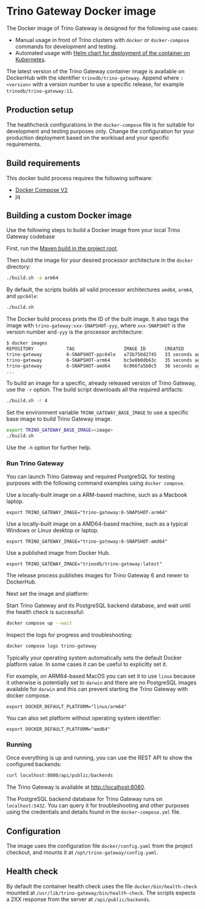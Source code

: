 # Trino Gateway Docker image

The Docker image of Trino Gateway is designed for the following use cases:

* Manual usage in front of Trino clusters with `docker` or `docker-compose` 
  commands for development and testing.
* Automated usage with [Helm chart for deployment of the container on
  Kubernetes](installation.md#helm).

The latest version of the Trino Gateway container image is available on 
DockerHub with the identifier `trinodb/trino-gateway`. Append  where 
`:<version>` with a version number to use a specific release, for example 
`trinodb/trino-gateway:11`.

## Production setup

The healthcheck configurations in the `docker-compose` file is for suitable 
for development and testing purposes only. Change the configuration for 
your production deployment based on the workload and your specific requirements.

## Build requirements

This docker build process requires the following software:

* [Docker Compose V2](https://docs.docker.com/compose/)
* jq

## Building a custom Docker image

Use the following steps to build a Docker image from your local Trino Gateway
codebase

First, run the [Maven build in the project root](development.md).

Then build the image for your desired processor architecture in the `docker` directory:

```bash
./build.sh -a arm64
```

By default, the scripts builds all valid processor architectures `amd64`,
`arm64`, and `ppc64le`:

```bash
./build.sh
```

The Docker build process prints the ID of the built image. It also tags the
image with `trino-gateway:xxx-SNAPSHOT-yyy`, where `xxx-SNAPSHOT` is the version
number and`-yyy` is the processor architecture:

```bash
$ docker images
REPOSITORY            TAG                  IMAGE ID       CREATED          SIZE
trino-gateway         6-SNAPSHOT-ppc64le   a72b750d2745   33 seconds ago   547MB
trino-gateway         6-SNAPSHOT-arm64     bc5e8b0db63c   35 seconds ago   523MB
trino-gateway         6-SNAPSHOT-amd64     6c066fa5b0c5   36 seconds ago   518MB
...
```

To build an image for a specific, already released version of Trino Gateway, use
the `-r` option. The build script downloads all the required artifacts:

```bash
./build.sh -r 4
```

Set the environment variable `TRINO_GATEWAY_BASE_IMAGE` to use a specific base
image to build Trino Gateway image.

```bash
export TRINO_GATEWAY_BASE_IMAGE=<image>
./build.sh
```

Use the `-h` option for further help.

### Run Trino Gateway

You can launch Trino Gateway and required PostgreSQL for testing purposes with
the following command examples using `docker compose`.

Use a locally-built image on a ARM-based machine, such as a Macbook laptop.

```shell
export TRINO_GATEWAY_IMAGE="trino-gateway:6-SNAPSHOT-arm64"
```

Use a locally-built image on a AMD64-based machine, such as a typical Windows
or Linux desktop or laptop.

```shell
export TRINO_GATEWAY_IMAGE="trino-gateway:6-SNAPSHOT-amd64"
```

Use a published image from Docker Hub.

```shell
export TRINO_GATEWAY_IMAGE="trinodb/trino-gateway:latest"
```

The release process publishes images for Trino Gateway 6 and newer to DockerHub.

Next set the image and platform:

Start Trino Gateway and its PostgreSQL backend database, and wait until the 
health check is successful:

```bash
docker compose up --wait
```

Inspect the logs for progress and troubleshooting:

```bash
docker compose logs trino-gateway
```

Typically your operating system automatically sets the default Docker platform
value. In some cases it can be useful to explicitly set it.

For example, on ARM64-based MacOS you can set it to use `linux` because it 
otherwise is potentially set to `darwin` and there are no PostgreSQL images 
available for `darwin` and this can prevent starting the Trino Gateway with
docker compose.

```shell
export DOCKER_DEFAULT_PLATFORM="linux/arm64"
```

You can also set platform without operating system identifier:

```shell 
export DOCKER_DEFAULT_PLATFORM="amd64"
```

### Running

Once everything is up and running, you can use the REST API to show the
configured backends:

```bash
curl localhost:8080/api/public/backends
```

The Trino Gateway is available at [http://localhost:8080](http://localhost:8080).

The PostgreSQL backend database for Trino Gateway runs on `localhost:5432`. You
can query it for troubleshooting and other purposes using the credentials and
details found in the `docker-compose.yml` file.

## Configuration

The image uses the configuration file `docker/config.yaml` from the project
checkout, and mounts it at `/opt/trino-gateway/config.yaml`.

## Health check

By default the container health check uses the file `docker/bin/health-check`
mounted at `/usr/lib/trino-gateway/bin/health-check`. The scripts expects a 2XX
response from the server at `/api/public/backends`.
